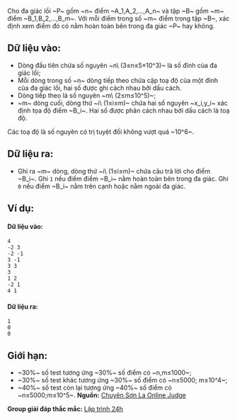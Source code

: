 <!--
**<center>Nguồn: Đề CHỌN ĐỘI TUYỂN HSG QUỐC GIA NĂM HỌC 2020 - 2021 - HƯNG YÊN</center>**
-->
Cho đa giác lồi ~P~ gồm ~n~ điểm ~A_1,A_2,…,A_n~ và tập ~B~ gồm ~m~ điểm ~B_1,B_2,…,B_m~. Với mỗi điểm trong số ~m~ điểm trong tập ~B~, xác định xem điểm đó có nằm hoàn toàn bên trong đa giác ~P~ hay không.

## Dữ liệu vào:
- Dòng đầu tiên chứa số nguyên ~n\ (3≤n≤5×10^3)~ là số đỉnh của đa giác lồi;
- Mỗi dòng trong số ~n~ dòng tiếp theo chứa cặp toạ độ của một đỉnh của đa giác lồi, hai số được ghi cách nhau bởi dấu cách.
- Dòng tiếp theo là số nguyên ~m\ (2≤m≤10^5)~;
- ~m~ dòng cuối, dòng thứ ~i\ (1≤i≤m)~ chứa hai số nguyên ~x_i,y_i~ xác định tọa độ điểm ~B_i~. Hai số được phân cách nhau bởi dấu cách là toạ độ.

Các toạ độ là số nguyên có trị tuyệt đối không vượt quá ~10^6~.

## Dữ liệu ra:
- Ghi ra ~m~ dòng, dòng thứ ~i\ (1≤i≤m)~ chứa câu trả lời cho điểm ~B_i~. Ghi `1` nếu điểm điểm ~B_i~ nằm hoàn toàn bên trong đa giác. Ghi `0` nếu điểm ~B_i~ nằm trên cạnh hoặc nằm ngoài đa giác.

## Ví dụ:
#### Dữ liệu vào:
```
4
-2 3
-2 -1
3 -1
3 3
3
1 2
-2 1
4 1
```

#### Dữ liệu ra:
```
1
0
0
```

## Giới hạn:
- ~30\%~ số test tương ứng ~30\%~ số điểm có ~n,m≤1000~;
- ~30\%~ số test khác tương ứng ~30\%~ số điểm có ~n≤5000; m≤10^4~;
- ~40\%~ số test còn lại tương ứng ~40\%~ số điểm có ~n≤5000;m≤10^5~.
**Nguồn:** [Chuyên Sơn La Online Judge](http://csloj.ddns.net/)

**Group giải đáp thắc mắc:** [Lập trình 24h](https://www.facebook.com/groups/1386904321519984)